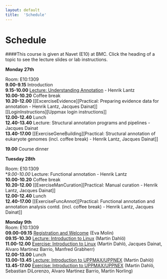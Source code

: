 ```yaml
---
layout: default
title:  'Schedule'
---
```


# Schedule

####This course is given at Navet (E10) at BMC. Click the heading of a topic to see the lecture slides or lab instructions.

**Monday 27th** 

Room: E10:1309  
**9.00-9.15** Introduction  
**9.15-10.00** [Lecture: Understanding Annotation](%ATTACHURL%/Annotation.pdf) - Henrik Lantz  
**10.00-10.20** Coffee break  
**10.20-12.00** [[ExcerciseEvidence][Practical: Preparing evidence data for annotation - Henrik Lantz, Jacques Dainat]]  
[[LoginInstructions][Uppmax login instructions]]  
**12.00-12.40** Lunch  
**12.40-13.40** Lecture: Structural annotation programs and pipelines - Jacques Dainat  
**13.40-17.00** [[ExerciseGeneBuilding][Practical: Structural annotation of eukaryote genomes (incl. coffee break) - Henrik Lantz, Jacques Dainat]]  

**19.00** Course dinner

**Tuesday 28th** 

Room: E10:1309  
**9.00-10.00* Lecture: Functional annotation - Henrik Lantz  
**10.00-10.20** Coffee break  
**10.20-12.00** [[ExerciseManCuration][Practical: Manual curation - Henrik Lantz, Jacques Dainat]]  
**12.00-12.40** Lunch  
**12.40-17.00** [[ExerciseFuncAnnot][Practical: Functional annotation and annotation analysis contd. (incl. coffee break) - Henrik Lantz, Jacques Dainat]]  


**Monday 9th**  
Room: E10:1309  
**09.00-09.15** [Registration and Welcome](slides/150209_SciLifeLab_presentation.pdf) (Eva Molin)  
**09.15-10.30** [Lecture: Introduction to Linux](slides/dahlo-linux.pdf) (Martin Dahlö)  
**11.00-12.00** [Exercise: Introduction to Linux](labs/linux-intro) (Martin Dahlö, Jacques Dainat, Alvaro Martinez Barrio, Manfred Grabherr)  
**12.00-13.00** Lunch  
**13.00-13.45** [Lecture: Introduction to UPPMAX/UPPNEX](slides/dahlo-uppmax.pdf) (Martin Dahlö)  
**13.45-17.00** [Exercise: Introduction to UPPMAX/UPPNEX](labs/uppmax-intro) (Martin Dahlö, Sebastian DiLorenzo, Alvaro Martinez Barrio, Martin Norling)  


